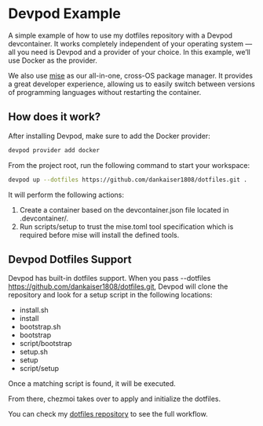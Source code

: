 # Devpod Example

A simple example of how to use my dotfiles repository with a Devpod devcontainer.
It works completely independent of your operating system — all you need is Devpod and a provider of your choice.
In this example, we’ll use Docker as the provider.

We also use [mise](https://mise.jdx.dev) as our all-in-one, cross-OS package manager. It provides a great developer experience, allowing us to easily switch between versions of programming languages without restarting the container.

## How does it work?

After installing Devpod, make sure to add the Docker provider:

```bash
devpod provider add docker
```

From the project root, run the following command to start your workspace:

```bash
devpod up --dotfiles https://github.com/dankaiser1808/dotfiles.git .
```

It will perform the following actions:
1. Create a container based on the devcontainer.json file located in .devcontainer/.
2. Run scripts/setup to trust the mise.toml tool specification which is required before mise will install the defined tools.

## Devpod Dotfiles Support

Devpod has built-in dotfiles support.
When you pass --dotfiles https://github.com/dankaiser1808/dotfiles.git, Devpod will clone the repository and look for a setup script in the following locations:

- install.sh
- install
- bootstrap.sh
- bootstrap
- script/bootstrap
- setup.sh
- setup
- script/setup

Once a matching script is found, it will be executed.

From there, chezmoi takes over to apply and initialize the dotfiles.

You can check my [dotfiles repository](https://github.com/dankaiser1808/dotfiles) to see the full workflow.